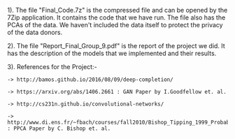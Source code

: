 1). The file "Final_Code.7z" is the compressed file and can be opened by the 7Zip application. It contains the code that 
    we have run. The file also has the PCAs of the data. We haven't included the data itself to protect the privacy of the
    data donors.
    
2). The file "Report_Final_Group_9.pdf" is the report of the project we did. It has the description of the models that we 
    implemented and their results.
    
3). References for the Project:-

    -> http://bamos.github.io/2016/08/09/deep-completion/
    
    -> https://arxiv.org/abs/1406.2661 : GAN Paper by I.Goodfellow et. al.
    
    -> http://cs231n.github.io/convolutional-networks/
    
    -> http://www.di.ens.fr/~fbach/courses/fall2010/Bishop_Tipping_1999_Probabilistic_PCA.pdf : PPCA Paper by C. Bishop et. al.